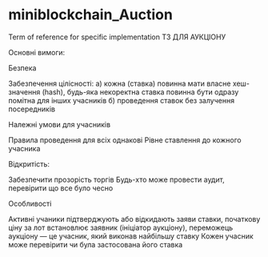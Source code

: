 # miniblockchain_Auction
Term of reference for specific implementation
TЗ ДЛЯ АУКЦІОНУ

Основні вимоги:

Безпека

Забезпечення цілісності:
  а) кожна (ставка) повинна мати власне хеш-значення (hash), будь-яка некоректна ставка повинна бути одразу помітна для інших учасників
  б) проведення ставок без залучення посередників

Належні умови для учасників

  Правила проведення для всіх однакові
  Рівне ставлення до кожного учасника

Відкритість:

  Забезпечити прозорість торгів
  Будь-хто може провести аудит, перевірити що все було чесно

  Особливості

Aктивні учаники підтверджують або відкидають заяви ставки, початкову ціну за лот встановлює заявник (ініціатор аукціону), переможець аукціону — це учасник, який виконав найбільшу ставку
Кожен учасник може перевірити чи була застосована його ставка




